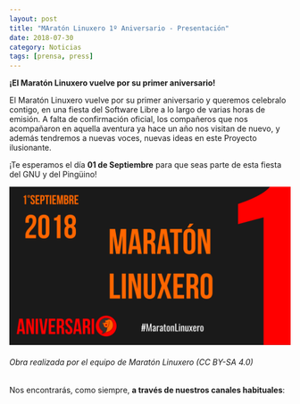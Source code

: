 ```yaml
---
layout: post
title: "MAratón Linuxero 1º Aniversario - Presentación"
date: 2018-07-30
category: Noticias
tags: [prensa, press]
---
```


**¡El Maratón Linuxero vuelve por su primer aniversario!**

El Maratón Linuxero vuelve por su primer aniversario y queremos celebralo contigo, en una fiesta del Software Libre a lo largo de varias horas de emisión. A falta de confirmación oficial, los compañeros que nos acompañaron en aquella aventura ya hace un año nos visitan de nuevo, y además tendremos a nuevas voces, nuevas ideas en este Proyecto ilusionante.

¡Te esperamos el día **01 de Septiembre** para que seas parte de esta fiesta del GNU y del Pingüino!


![#Prensa](/media/06_MARATON1Aniversario/CarteleriaRitxi1_1920x1080.png)
###### Obra realizada por el equipo de Maratón Linuxero (CC BY-SA 4.0)


Nos encontrarás, como siempre, **a través de nuestros canales habituales**:
